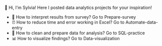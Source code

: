 👋 Hi, I'm Sylvia! Here I posted data analytics projects for your inspiration!
-  👀 How to interpret results from survey? Go to Prepare-survey 
-  ⏰ How to reduce time and error working in Excel? Go to Automate-data-entry 
-  🧹 How to clean and prepare data for analysis? Go to SQL-practice 
-  📊 How to visualize findings? Go to Data-visualization 

<!---
- 👋 Hi, I’m @selgik
- 👀 I’m interested in SQL, Tableau, VBA, Automation
- 🌱 I’m currently learning Data Analytics
- 💞️ I’m looking for collaborating data analysis and/or visualization projects!
- 📫 How to reach me: sylviahk416@gmail.com

selgik/selgik is a ✨ special ✨ repository because its `README.md` (this file) appears on your GitHub profile.
You can click the Preview link to take a look at your changes.
--->
